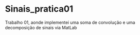 # Sinais_pratica01
Trabalho 01, aonde implementei uma soma de convolução e uma decomposição de sinais via MatLab
